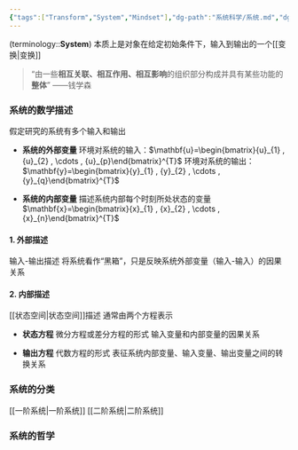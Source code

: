 ```yaml
---
{"tags":["Transform","System","Mindset"],"dg-path":"系统科学/系统.md","dg-publish":true,"permalink":"/系统科学/系统/","dgPassFrontmatter":true,"noteIcon":"","created":"2024-08-07T14:44:45.544+08:00","updated":"2024-08-23T23:47:13.857+08:00"}
---
```


(terminology::**System**)
本质上是对象在给定初始条件下，输入到输出的一个[[变换\|变换]]
>“由一些**相互关联、相互作用、相互影响**的组织部分构成并具有某些功能的**整体**”
>——钱学森

### 系统的数学描述
假定研究的系统有多个输入和输出
- **系统的外部变量**
环境对系统的输入：$\mathbf{u}=\begin{bmatrix}{u}_{1} , {u}_{2} , \cdots ,  {u}_{p}\end{bmatrix}^{T}$
环境对系统的输出： $\mathbf{y}=\begin{bmatrix}{y}_{1} , {y}_{2} , \cdots ,  {y}_{q}\end{bmatrix}^{T}$

- **系统的内部变量**
描述系统内部每个时刻所处状态的变量 $\mathbf{x}=\begin{bmatrix}{x}_{1} , {x}_{2} , \cdots ,  {x}_{n}\end{bmatrix}^{T}$

#### 1. 外部描述
输入-输出描述
将系统看作“黑箱”，只是反映系统外部变量（输入-输入）的因果关系
#### 2. 内部描述
[[状态空间\|状态空间]]描述
通常由两个方程表示
- **状态方程**
	微分方程或差分方程的形式
	输入变量和内部变量的因果关系

- **输出方程**
	代数方程的形式
	表征系统内部变量、输入变量、输出变量之间的转换关系

### 系统的分类
[[一阶系统\|一阶系统]]
[[二阶系统\|二阶系统]]
### 系统的哲学









